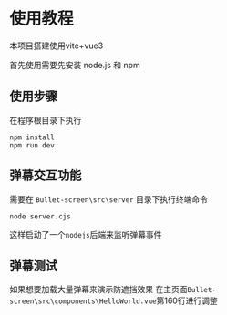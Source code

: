 # 使用教程
本项目搭建使用vite+vue3

首先使用需要先安装 node.js 和 npm

## 使用步骤
在程序根目录下执行
```
npm install
npm run dev
```

## 弹幕交互功能
需要在 `Bullet-screen\src\server` 目录下执行终端命令
```
node server.cjs
```
这样启动了一个`nodejs`后端来监听弹幕事件

## 弹幕测试
如果想要加载大量弹幕来演示防遮挡效果
在主页面`Bullet-screen\src\components\HelloWorld.vue`第160行进行调整

